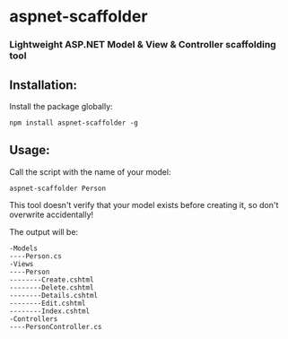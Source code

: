 # aspnet-scaffolder
### Lightweight ASP.NET Model &amp; View &amp; Controller scaffolding tool

## Installation:

Install the package globally:

`npm install aspnet-scaffolder -g`

## Usage:

Call the script with the name of your model:

`aspnet-scaffolder Person`

This tool doesn't verify that your model exists before creating it, so don't overwrite accidentally!

The output will be:

```
-Models
----Person.cs
-Views
----Person
--------Create.cshtml
--------Delete.cshtml
--------Details.cshtml
--------Edit.cshtml
--------Index.cshtml
-Controllers
----PersonController.cs
```
